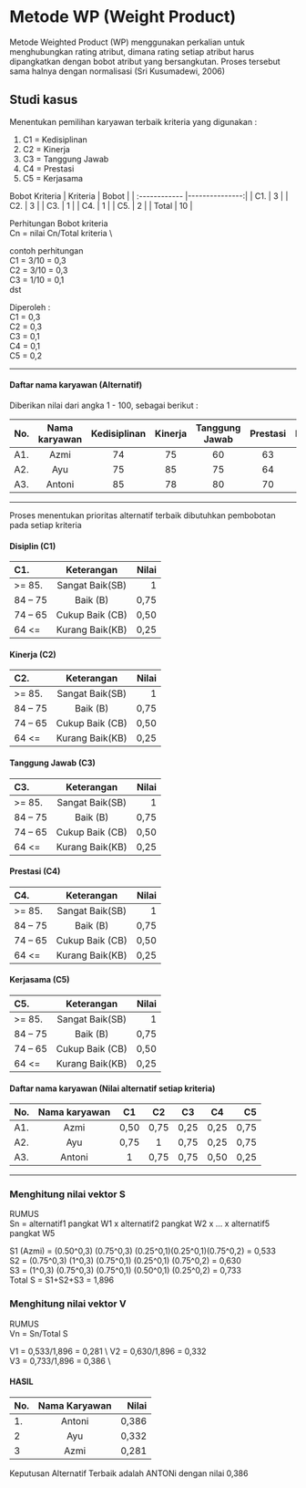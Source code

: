 # Metode WP (Weight Product)
Metode Weighted Product (WP) menggunakan perkalian untuk menghubungkan rating atribut, dimana rating setiap atribut harus dipangkatkan dengan bobot atribut yang bersangkutan. Proses tersebut sama halnya dengan normalisasi (Sri Kusumadewi, 2006)

## Studi kasus
Menentukan pemilihan karyawan terbaik
kriteria yang digunakan :

1. C1 = Kedisiplinan 
2. C2 = Kinerja 
3. C3 = Tanggung Jawab 
4. C4 = Prestasi 
5. C5 = Kerjasama 

Bobot Kriteria
| Kriteria  | Bobot  |
| :------------ |---------------:| 
| C1. | 3 | 
| C2. | 3 | 
| C3. | 1 | 
| C4. | 1 | 
| C5. | 2 | 
| Total | 10 | 

Perhitungan Bobot kriteria\
Cn = nilai Cn/Total kriteria \

contoh perhitungan\
C1 = 3/10 = 0,3\
C2 = 3/10 = 0,3\
C3 = 1/10 = 0,1\
dst

Diperoleh :\
C1 = 0,3\
C2 = 0,3\
C3 = 0,1\
C4 = 0,1\
C5 = 0,2

---
#### Daftar nama karyawan (Alternatif)
Diberikan nilai dari angka 1 - 100, sebagai berikut :

| No.  | Nama karyawan  | Kedisiplinan | Kinerja | Tanggung Jawab | Prestasi | Kerjasama |
| :------------ |:---------------:|:---------------:|:---------------:|:---------------:|:---------------:| -----:|
| A1. | Azmi | 74 | 75 | 60 | 63 | 75 |
| A2. | Ayu | 75 | 85 | 75 | 64 | 75 |
| A3. | Antoni | 85 | 78 | 80 | 70 | 60 |

---
Proses menentukan prioritas alternatif terbaik dibutuhkan pembobotan pada
setiap kriteria

#### Disiplin (C1)
| C1.  | Keterangan  | Nilai |
| :------------ |:---------------:| -----:|
| >= 85. | Sangat Baik(SB)  | 1 |
| 84 – 75 | Baik (B) | 0,75 |
| 74 – 65 | Cukup Baik (CB)  | 0,50 |
| 64 <= | Kurang Baik(KB)  | 0,25 |

#### Kinerja (C2)
| C2.  | Keterangan  | Nilai |
| :------------ |:---------------:| -----:|
| >= 85. | Sangat Baik(SB)  | 1 |
| 84 – 75 | Baik (B) | 0,75 |
| 74 – 65 | Cukup Baik (CB)  | 0,50 |
| 64 <= | Kurang Baik(KB)  | 0,25 |

#### Tanggung Jawab (C3)
| C3.  | Keterangan  | Nilai |
| :------------ |:---------------:| -----:|
| >= 85. | Sangat Baik(SB)  | 1 |
| 84 – 75 | Baik (B) | 0,75 |
| 74 – 65 | Cukup Baik (CB)  | 0,50 |
| 64 <= | Kurang Baik(KB)  | 0,25 |

#### Prestasi (C4)
| C4.  | Keterangan  | Nilai |
| :------------ |:---------------:| -----:|
| >= 85. | Sangat Baik(SB)  | 1 |
| 84 – 75 | Baik (B) | 0,75 |
| 74 – 65 | Cukup Baik (CB)  | 0,50 |
| 64 <= | Kurang Baik(KB)  | 0,25 |

#### Kerjasama (C5)
| C5.  | Keterangan  | Nilai |
| :------------ |:---------------:| -----:|
| >= 85. | Sangat Baik(SB)  | 1 |
| 84 – 75 | Baik (B) | 0,75 |
| 74 – 65 | Cukup Baik (CB)  | 0,50 |
| 64 <= | Kurang Baik(KB)  | 0,25 |

#### Daftar nama karyawan (Nilai alternatif setiap kriteria)
| No.  | Nama karyawan  | C1 | C2 | C3 | C4 | C5 |
| :------------ |:---------------:|:---------------:|:---------------:|:---------------:|:---------------:| -----:|
| A1. | Azmi | 0,50 | 0,75 | 0,25 | 0,25 | 0,75 |
| A2. | Ayu | 0,75 | 1 | 0,75 | 0,25 | 0,75 |
| A3. | Antoni | 1 | 0,75 | 0,75 | 0,50 | 0,25 |

---
### Menghitung nilai vektor S
RUMUS\
Sn = alternatif1 pangkat W1 x alternatif2 pangkat W2 x ... x alternatif5 pangkat W5

S1 (Azmi) = (0.50^0,3) (0.75^0,3) (0.25^0,1)(0.25^0,1)(0.75^0,2) = 0,533 \
S2 = (0.75^0,3) (1^0,3) (0.75^0,1) (0.25^0,1) (0.75^0,2) = 0,630 \
S3 = (1^0,3) (0.75^0,3) (0.75^0,1) (0.50^0,1) (0.25^0,2) = 0,733 \
Total S = S1+S2+S3 = 1,896
### Menghitung nilai vektor V
RUMUS\
Vn = Sn/Total S

V1 = 0,533/1,896 = 0,281 \ 
V2 = 0,630/1,896 = 0,332 \
V3 = 0,733/1,896 = 0,386 \

#### HASIL 
| No.  | Nama Karyawan  | Nilai |
| :------------ |:---------------:| -----:|
| 1. | Antoni  | 0,386 |
| 2 | Ayu | 0,332 |
| 3 | Azmi  | 0,281 |

Keputusan Alternatif Terbaik adalah ANTONi dengan nilai 0,386 

